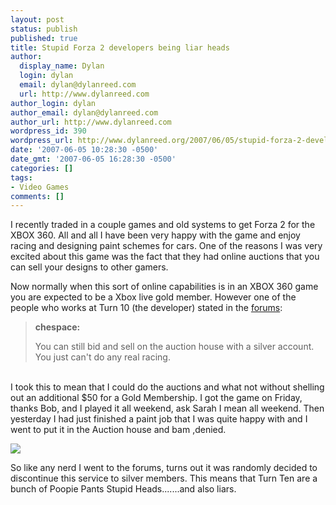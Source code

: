 ```yaml
---
layout: post
status: publish
published: true
title: Stupid Forza 2 developers being liar heads
author:
  display_name: Dylan
  login: dylan
  email: dylan@dylanreed.com
  url: http://www.dylanreed.com
author_login: dylan
author_email: dylan@dylanreed.com
author_url: http://www.dylanreed.com
wordpress_id: 390
wordpress_url: http://www.dylanreed.org/2007/06/05/stupid-forza-2-developers-being-liar-heads/
date: '2007-06-05 10:28:30 -0500'
date_gmt: '2007-06-05 16:28:30 -0500'
categories: []
tags:
- Video Games
comments: []
---
```

<p>I recently traded in a couple games and old systems to get Forza 2 for the XBOX 360. All and all I have been very happy with the game and enjoy racing and designing paint schemes for cars. One of the reasons I was very excited about this game was the fact that they had online auctions that you can sell your designs to other gamers.</p>
<p>Now normally when this sort of online capabilities is in an XBOX 360 game you are expected to be a Xbox live gold member. However one of the people who works at Turn 10 (the developer) stated in the <a href="http://forums.forzamotorsport.net/forums/thread/178178.aspx">forums</a>:</p>
<blockquote><p><strong>chespace:</strong></p>
<p>You can still bid and sell on the auction house with a silver account.<br />
You just can't do any real racing.</blockquote><br />
I took this to mean that I could do the auctions and what not without shelling out an additional $50 for a Gold Membership. I got the game on Friday, thanks Bob, and I played it all weekend, ask Sarah I mean all weekend. Then yesterday I had just finished a paint job that I was quite happy with and I went to put it in the Auction house and bam ,denied.</p>
<p><img src="http://farm2.static.flickr.com/1345/530949755_be306cbe2f.jpg?v=0" /></p>
<p>So like any nerd I went to the forums, turns out it was randomly decided to discontinue this service to silver members. This means that Turn Ten are a bunch of Poopie Pants Stupid Heads.......and also liars.</p>
